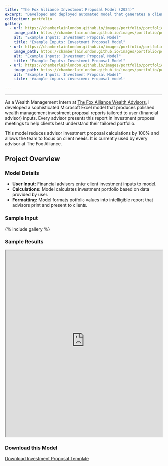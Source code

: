 ```yaml
---
title: "The Fox Alliance Investment Proposal Model (2024)"
excerpt: "Developed and deployed automated model that generates a client investment portfolio based on financial advisor input"
collection: portfolio
gallery:
  - url: https://chamberlainlondon.github.io/images/portfolio/portfolio-4/IPA1.png
    image_path: https://chamberlainlondon.github.io/images/portfolio/portfolio-4/IPA1.png
    alt: "Example Inputs: Investment Proposal Model"
    title: "Example Inputs: Investment Proposal Model"
  - url: https://chamberlainlondon.github.io/images/portfolio/portfolio-4/IPA2.png
    image_path: https://chamberlainlondon.github.io/images/portfolio/portfolio-4/IPA2.png
    alt: "Example Inputs: Investment Proposal Model"
    title: "Example Inputs: Investment Proposal Model"
  - url: https://chamberlainlondon.github.io/images/portfolio/portfolio-4/IPA3.png
    image_path: https://chamberlainlondon.github.io/images/portfolio/portfolio-4/IPA3.png
    alt: "Example Inputs: Investment Proposal Model"
    title: "Example Inputs: Investment Proposal Model"

---
```

------


As a Wealth Management Intern at [The Fox Alliance Wealth Advisors](https://www.foxalliancewealth.com), I developed a sophisticated Microsoft Excel model that produces polished wealth management investment proposal reports tailored to user (financial advisor) inputs. Every advisor presents this report in investment proposal meetings to help clients best understand their tailored portfolio.

This model reduces advisor investment proposal calculations by 100% and allows the team to focus on client needs. It is currently used by every advisor at The Fox Alliance.

## Project Overview

### Model Details

- **User Input:** Financial advisors enter client investment inputs to model.
- **Calculations:** Model calculates investment portfolio based on data provided by user.
- **Formatting:** Model formats potfolio values into intelligible report that advisors print and present to clients.

### Sample Input

{% include gallery %}

### Sample Results

  <iframe
      src="https://chamberlainlondon.github.io/images/portfolio/portfolio-4/Doe_Investment_Proposal.pdf"
      width="100%"
      height="600px"
  ></iframe>

### Download this Model

<a href="https://chamberlainlondon.github.io/files/Investment Proposal Template.xlsm" download>Download Investment Proposal Template</a>
